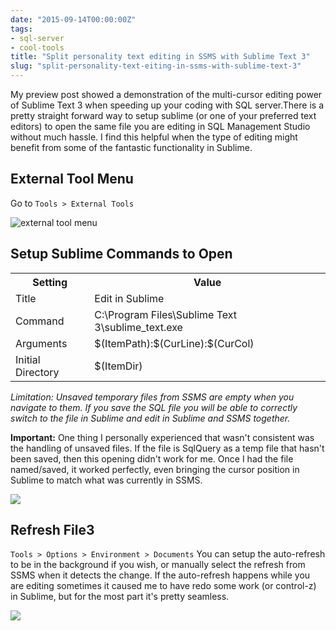 ```yaml
---
date: "2015-09-14T00:00:00Z"
tags:
- sql-server
- cool-tools
title: "Split personality text editing in SSMS with Sublime Text 3"
slug: "split-personality-text-eiting-in-ssms-with-sublime-text-3"
---
```


My preview post showed a demonstration of the multi-cursor editing power of Sublime Text 3 when speeding up your coding with SQL server.There is a pretty straight forward way to setup sublime (or one of your preferred text editors) to open the same file you are editing in SQL Management Studio without much hassle. I find this helpful when the type of editing might benefit from some of the fantastic functionality in Sublime.

## External Tool Menu

Go to `Tools > External Tools`

![external tool menu](/images/external-tool-menu2_ggiuan.jpg)

## Setup Sublime Commands to Open

<table data-preserve-html-node="true">
<tbody><tr data-preserve-html-node="true">
<th data-preserve-html-node="true">Setting</th>
<th data-preserve-html-node="true">Value</th>
</tr>
<tr data-preserve-html-node="true">
<td data-preserve-html-node="true">Title</td>
<td data-preserve-html-node="true">Edit in Sublime</td>
</tr>
<tr data-preserve-html-node="true">
<td data-preserve-html-node="true">Command</td>
<td data-preserve-html-node="true">C:\Program Files\Sublime Text 3\sublime_text.exe</td>
</tr>
<tr data-preserve-html-node="true">
<td data-preserve-html-node="true">Arguments</td>
<td data-preserve-html-node="true">$(ItemPath):$(CurLine):$(CurCol)</td>
</tr>
<tr data-preserve-html-node="true">
<td data-preserve-html-node="true">Initial Directory</td>
<td data-preserve-html-node="true">$(ItemDir)</td>
</tr>
</tbody></table>

_Limitation: Unsaved temporary files from SSMS are empty when you navigate to them. If you save the SQL file you will be able to correctly switch to the file in Sublime and edit in Sublime and SSMS together._

**Important:**
One thing I personally experienced that wasn't consistent was the handling of unsaved files. If the file is SqlQuery as a temp file that hasn't been saved, then this opening didn't work for me. Once I had the file named/saved, it worked perfectly, even bringing the cursor position in Sublime to match what was currently in SSMS.

![](/images/setup-sublime-commands-to-open2_h4au3z.jpg)

## Refresh File3

`Tools > Options > Environment > Documents`
You can setup the auto-refresh to be in the background if you wish, or manually select the refresh from SSMS when it detects the change. If the auto-refresh happens while you are editing sometimes it caused me to have redo some work (or control-z) in Sublime, but for the most part it's pretty seamless.

![](/images/refresh-file2_hxke35.jpg)
